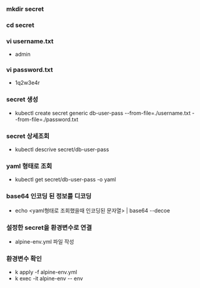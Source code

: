 ### mkdir secret
### cd secret
### vi username.txt
  - admin
### vi password.txt
  - 1q2w3e4r
### secret 생성
  - kubectl create secret generic db-user-pass --from-file=./username.txt --from-file=./password.txt
### secret 상세조회
  - kubectl descrive secret/db-user-pass
### yaml 형태로 조회
  - kubectl get secret/db-user-pass -o yaml
### base64 인코딩 된 정보를 디코딩
  - echo <yaml형태로 조회했을때 인코딩된 문자열> | base64 --decoe
### 설정한 secret을 환경변수로 연결
  - alpine-env.yml 파일 작성
### 환경변수 확인
  - k apply -f alpine-env.yml
  - k exec -it alpine-env -- env
 
